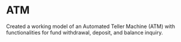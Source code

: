 # ATM
Created a working model of an Automated Teller Machine (ATM) with functionalities for fund withdrawal, deposit, and balance inquiry.
